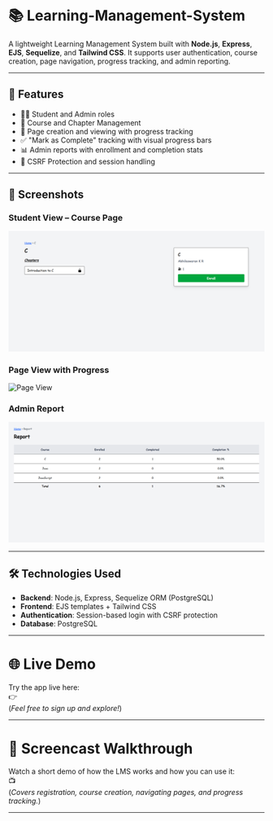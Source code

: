 # 📚 Learning-Management-System

A lightweight Learning Management System built with **Node.js**, **Express**, **EJS**, **Sequelize**, and **Tailwind CSS**. It supports user authentication, course creation, page navigation, progress tracking, and admin reporting.

---

## 🚀 Features

- 🧑‍🎓 Student and Admin roles
- 📘 Course and Chapter Management
- 📄 Page creation and viewing with progress tracking
- ✅ "Mark as Complete" tracking with visual progress bars
- 📊 Admin reports with enrollment and completion stats
- 🔐 CSRF Protection and session handling

---

## 📸 Screenshots

### Student View – Course Page  
![Student Course Page](./assets/screenshots/student-course.png)

### Page View with Progress  
![Page View](./assets/screenshots/page-view.png)

### Admin Report  
![Admin Report](./assets/screenshots/admin-report.png)

---

## 🛠️ Technologies Used

- **Backend**: Node.js, Express, Sequelize ORM (PostgreSQL)
- **Frontend**: EJS templates + Tailwind CSS
- **Authentication**: Session-based login with CSRF protection
- **Database**: PostgreSQL

---

# 🌐 Live Demo

Try the app live here:  
👉 []()  
(*Feel free to sign up and explore!*)

---

# 🎥 Screencast Walkthrough

Watch a short demo of how the LMS works and how you can use it:  
📺 []()  
(*Covers registration, course creation, navigating pages, and progress tracking.*)

---
